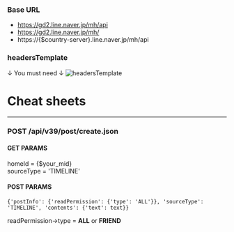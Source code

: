 
### Base URL

- https://gd2.line.naver.jp/mh/api
- https://gd2.line.naver.jp/mh/
- https://{$country-server}.line.naver.jp/mh/api
  
  
  
### headersTemplate

↓ You must need ↓
![headersTemplate](https://i.imgur.com/dtiKuyU.png "headersTemplate")




# Cheat sheets

* * *
### POST /api/v39/post/create.json
  
#### GET PARAMS
homeId = {$your_mid}  
sourceType = 'TIMELINE'

#### POST PARAMS
    {'postInfo': {'readPermission': {'type': 'ALL'}}, 'sourceType': 'TIMELINE', 'contents': {'text': text}}
    
readPermission->type = __ALL__ or __FRIEND__

